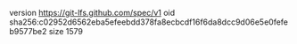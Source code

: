 version https://git-lfs.github.com/spec/v1
oid sha256:c02952d6562eba5efeebdd378fa8ecbcdf16f6da8dcc9d06e5e0fefeb9577be2
size 1579
